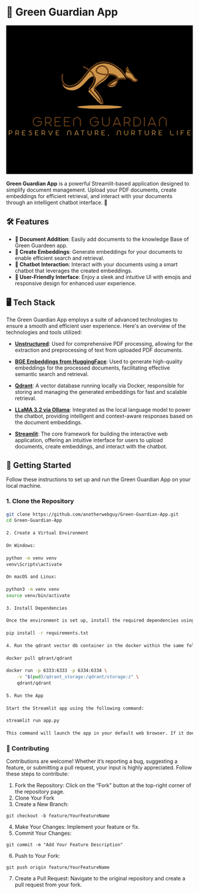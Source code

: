 # 🤖 Green Guardian App

![Green Guardian App](green.png)

**Green Guardian App** is a powerful Streamlit-based application designed to simplify document management. Upload your PDF documents, create embeddings for efficient retrieval, and interact with your documents through an intelligent chatbot interface. 🚀

## 🛠️ Features

- **📂 Document Addition**: Easily add documents to the knowledge Base of Green Guardeen app.
- **🧠 Create Embeddings**: Generate embeddings for your documents to enable efficient search and retrieval.
- **🤖 Chatbot Interaction**: Interact with your documents using a smart chatbot that leverages the created embeddings.
- **🌟 User-Friendly Interface**: Enjoy a sleek and intuitive UI with emojis and responsive design for enhanced user experience.

## 🖥️ Tech Stack

The Green Guardian App employs a suite of advanced technologies to ensure a smooth and efficient user experience. Here's an overview of the technologies and tools utilized:
  
- **[Unstructured](https://github.com/Unstructured-IO/unstructured)**: Used for comprehensive PDF processing, allowing for the extraction and preprocessing of text from uploaded PDF documents.
  
- **[BGE Embeddings from HuggingFace](https://huggingface.co/BAAI/bge-small-en)**: Used to generate high-quality embeddings for the processed documents, facilitating effective semantic search and retrieval.
  
- **[Qdrant](https://qdrant.tech/)**: A vector database running locally via Docker, responsible for storing and managing the generated embeddings for fast and scalable retrieval.
  
- **[LLaMA 3.2 via Ollama](https://ollama.com/)**: Integrated as the local language model to power the chatbot, providing intelligent and context-aware responses based on the document embeddings.

- **[Streamlit](https://streamlit.io/)**: The core framework for building the interactive web application, offering an intuitive interface for users to upload documents, create embeddings, and interact with the chatbot.

## 🚀 Getting Started

Follow these instructions to set up and run the Green Guardian App on your local machine.

### 1. Clone the Repository

```bash
git clone https://github.com/anotherwebguy/Green-Guardian-App.git
cd Green-Guardian-App

2. Create a Virtual Environment

On Windows:

python -m venv venv
venv\Scripts\activate

On macOS and Linux:

python3 -m venv venv
source venv/bin/activate

3. Install Dependencies

Once the environment is set up, install the required dependencies using requirements.txt:

pip install -r requirements.txt

4. Run the qdrant vector db container in the docker within the same folder

docker pull qdrant/qdrant

docker run -p 6333:6333 -p 6334:6334 \
    -v "$(pwd)/qdrant_storage:/qdrant/storage:z" \
    qdrant/qdrant

5. Run the App

Start the Streamlit app using the following command:

streamlit run app.py

This command will launch the app in your default web browser. If it doesn’t open automatically, navigate to the URL provided in the terminal (usually http://localhost:8501).
```

### 🤝 Contributing

Contributions are welcome! Whether it’s reporting a bug, suggesting a feature, or submitting a pull request, your input is highly appreciated. Follow these steps to contribute:

1.	Fork the Repository: Click on the “Fork” button at the top-right corner of the repository page.
2.	Clone Your Fork
3.	Create a New Branch:

```
git checkout -b feature/YourFeatureName
```


4.	Make Your Changes: Implement your feature or fix.
5.	Commit Your Changes:

```
git commit -m "Add Your Feature Description"
```


6.	Push to Your Fork:

```
git push origin feature/YourFeatureName
```


7.	Create a Pull Request: Navigate to the original repository and create a pull request from your fork.

